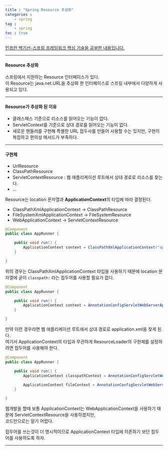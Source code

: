 ```yaml
---
title : "Spring Resource 추상화"
categories : 
    - spring
tag :
    - spring
toc : true
---
```


[인프런 백기선-스프링 프레임워크 핵심 기술을 공부한 내용입니다.](https://www.inflearn.com/course/spring-framework_core)

---

#### **Resource 추상화**  
스프링에서 지원하는 Resource 인터페이스가 있다.  
이 Resource는 java.net.URL을 추상화 한 인터페이스로 스프링 내부에서 다양하게 사용되고 있다.  

---

#### **Resource가 추상화 된 이유**
- 클래스패스 기준으로 리소스를 읽어오는 기능이 없다.  
- ServletContext를 기준으로 상대 경로를 읽어오는 기능이 없다.  
- 새로운 핸들러를 구현해 특별한 URL 접두사를 만들어 사용할 수는 있지만, 구현이 복잡하고 편의성 메서드가 부족하다.  

---

#### **구현체**
- UrlResource
- ClassPathResource
- ServletContextResource : 웹 애플리케이션 루트에서 상대 경로로 리소스를 찾는다.
- ...

Resource는 location 문자열과 **ApplicationContext**의 타입에 따라 결정된다.  
- ClassPathXmlApplicationContext -> ClassPathResource
- FileSystemXmlApplicationContext -> FileSystemResource
- WebApplicationContext -> ServletContextResource

```java
@Component
public class AppRunner {

    public void run() {
        ApplicationContext context = ClassPathXmlApplicationContext("application.xml");
    }

}
```

위의 경우는 ClassPathXmlApplicationContext 타입을 사용하기 때문에 location 문자열에 굳이 `classpath:` 라는 접두어를 사용할 필요가 없다.  

```java
@Component
public class AppRunner {

    public void run() {
        ApplicationContext context = AnnotationConfigServletWebServerApplicationContext("application.xml");
    }

}
```

만약 이런 경우라면 웹 애플리케이션 루트에서 상대 경로로 application.xml을 찾게 된다.  
여기서 ApplicationContext의 타입과 무관하게 ResourceLoader의 구현체를 설정하려면 접두어를 사용해야 한다.  

```java
@Component
public class AppRunner {

    public void run() {
        ApplicationContext classpathContext = AnnotationConfigServletWebServerApplicationContext("classpath:application.xml");

        ApplicationContext fileContext = AnnotationConfigServletWebServerApplicationContext("file:///application.xml");
    }

}
```

웹개발을 할때 보통 ApplicationContext는 WebApplicationContext을 사용하기 때문에 ServletContextResource을 사용하겠지만,  
코드만으로는 알기 어렵다.  

접두어를 쓰는것이 더 명시적이므로 ApplicationContext 타입에 의존하기 보단 접두어를 사용하도록 하자.  

---